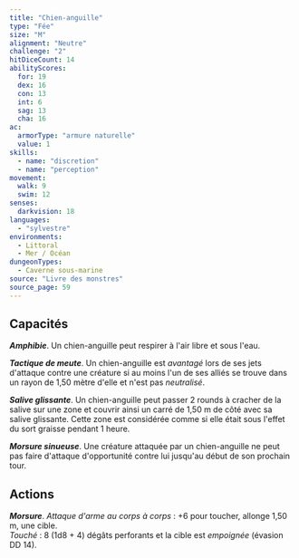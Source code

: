 ```yaml
---
title: "Chien-anguille"
type: "Fée"
size: "M"
alignment: "Neutre"
challenge: "2"
hitDiceCount: 14
abilityScores:
  for: 19
  dex: 16
  con: 13
  int: 6
  sag: 13
  cha: 16
ac: 
  armorType: "armure naturelle"
  value: 1
skills: 
  - name: "discretion"
  - name: "perception"
movement: 
  walk: 9
  swim: 12
senses: 
  darkvision: 18
languages: 
  - "sylvestre"
environments:
  - Littoral
  - Mer / Océan
dungeonTypes:
  - Caverne sous-marine
source: "Livre des monstres"
source_page: 59
---
```

## Capacités
_**Amphibie**_. Un chien-anguille peut respirer à l'air libre et sous l'eau.

_**Tactique de meute**_. Un chien-anguille est _avantagé_ lors de ses jets d'attaque contre une créature si au moins l'un de ses alliés se trouve dans un rayon de 1,50 mètre d'elle et n'est pas _neutralisé_.

_**Salive glissante**_. Un chien-anguille peut passer 2 rounds à cracher de la salive sur une zone et couvrir ainsi un carré de 1,50 m de côté avec sa salive glissante. Cette zone est considérée comme si elle était sous l'effet du sort graisse pendant 1 heure.

_**Morsure sinueuse**_. Une créature attaquée par un chien-anguille ne peut pas faire d'attaque d'opportunité contre lui jusqu'au début de son prochain tour.

## Actions
_**Morsure**_. _Attaque d'arme au corps à corps_ : +6 pour toucher, allonge 1,50 m, une cible.  
_Touché_ : 8 (1d8 + 4) dégâts perforants et la cible est _empoignée_ (évasion DD 14).
